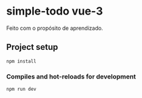 # simple-todo vue-3
Feito com o propósito de aprendizado.

## Project setup
```
npm install
```

### Compiles and hot-reloads for development
```
npm run dev
```